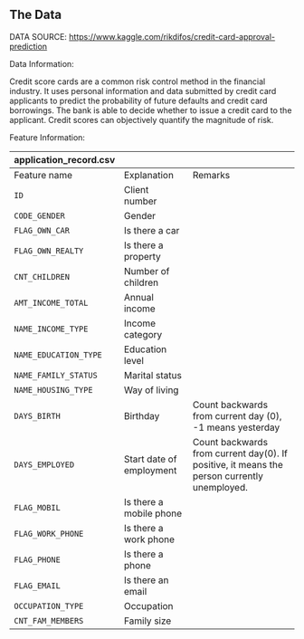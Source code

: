 ## The Data

DATA SOURCE: https://www.kaggle.com/rikdifos/credit-card-approval-prediction

Data Information:

Credit score cards are a common risk control method in the financial industry. It uses personal information and data submitted by credit card applicants to predict the probability of future defaults and credit card borrowings. The bank is able to decide whether to issue a credit card to the applicant. Credit scores can objectively quantify the magnitude of risk.

Feature Information:

<table>
<thead>
<tr>
<th>application_record.csv</th>
<th></th>
<th></th>
</tr>
</thead>
<tbody>
<tr>
<td>Feature name</td>
<td>Explanation</td>
<td>Remarks</td>
</tr>
<tr>
<td><code>ID</code></td>
<td>Client number</td>
<td></td>
</tr>
<tr>
<td><code>CODE_GENDER</code></td>
<td>Gender</td>
<td></td>
</tr>
<tr>
<td><code>FLAG_OWN_CAR</code></td>
<td>Is there a car</td>
<td></td>
</tr>
<tr>
<td><code>FLAG_OWN_REALTY</code></td>
<td>Is there a property</td>
<td></td>
</tr>
<tr>
<td><code>CNT_CHILDREN</code></td>
<td>Number of children</td>
<td></td>
</tr>
<tr>
<td><code>AMT_INCOME_TOTAL</code></td>
<td>Annual income</td>
<td></td>
</tr>
<tr>
<td><code>NAME_INCOME_TYPE</code></td>
<td>Income category</td>
<td></td>
</tr>
<tr>
<td><code>NAME_EDUCATION_TYPE</code></td>
<td>Education level</td>
<td></td>
</tr>
<tr>
<td><code>NAME_FAMILY_STATUS</code></td>
<td>Marital status</td>
<td></td>
</tr>
<tr>
<td><code>NAME_HOUSING_TYPE</code></td>
<td>Way of living</td>
<td></td>
</tr>
<tr>
<td><code>DAYS_BIRTH</code></td>
<td>Birthday</td>
<td>Count backwards from current day (0), -1 means yesterday</td>
</tr>
<tr>
<td><code>DAYS_EMPLOYED</code></td>
<td>Start date  of employment</td>
<td>Count backwards from current day(0). If  positive, it means the person currently unemployed.</td>
</tr>
<tr>
<td><code>FLAG_MOBIL</code></td>
<td>Is there a mobile   phone</td>
<td></td>
</tr>
<tr>
<td><code>FLAG_WORK_PHONE</code></td>
<td>Is there a work phone</td>
<td></td>
</tr>
<tr>
<td><code>FLAG_PHONE</code></td>
<td>Is there a phone</td>
<td></td>
</tr>
<tr>
<td><code>FLAG_EMAIL</code></td>
<td>Is there an email</td>
<td></td>
</tr>
<tr>
<td><code>OCCUPATION_TYPE</code></td>
<td>Occupation</td>
<td></td>
</tr>
<tr>
<td><code>CNT_FAM_MEMBERS</code></td>
<td>Family size</td>
<td></td>
</tr>
</tbody>
</table>
